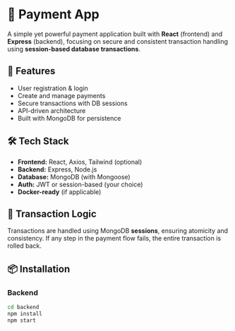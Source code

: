# 💸 Payment App

A simple yet powerful payment application built with **React** (frontend) and **Express** (backend), focusing on secure and consistent transaction handling using **session-based database transactions**.

## 🚀 Features

- User registration & login
- Create and manage payments
- Secure transactions with DB sessions
- API-driven architecture
- Built with MongoDB for persistence

## 🛠️ Tech Stack

- **Frontend:** React, Axios, Tailwind (optional)
- **Backend:** Express, Node.js
- **Database:** MongoDB (with Mongoose)
- **Auth:** JWT or session-based (your choice)
- **Docker-ready** (if applicable)

## 🧩 Transaction Logic

Transactions are handled using MongoDB **sessions**, ensuring atomicity and consistency. If any step in the payment flow fails, the entire transaction is rolled back.

## 📦 Installation

### Backend

```bash
cd backend
npm install
npm start
